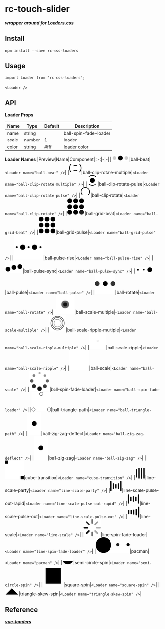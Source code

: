 # rc-touch-slider

***wrapper around for <a href="https://github.com/ConnorAtherton/loaders.css" target="_blank">Loaders.css</a>***



## Install
```
npm install --save rc-css-loaders
```

## Usage
```
import Loader from 'rc-css-loaders';

<Loader />
```

## API

**Loader Props**

| Name | Type | Default | Description |
| ------------ | ------- | ------- | ----------- |
|name |string | |ball-spin-fade-loader |  loader name
|scale |number |1 |loader|  loader scale
|color |string |#fff|  loader color

**Loader Names**
|Preview|Name|Component|
:-:|-|-|
|![ball-beat](assets/gifs/ball-beat.gif)|ball-beat|`<Loader name="ball-beat" />`|
|![ball-clip-rotate-multiple](assets/gifs/ball-clip-rotate-multiple.gif)|ball-clip-rotate-multiple|`<Loader name="ball-clip-rotate-multiple" />`|
|![ball-clip-rotate-pulse](assets/gifs/ball-clip-rotate-pulse.gif)|ball-clip-rotate-pulse|`<Loader name="ball-clip-rotate-pulse" />`|
|![ball-clip-rotate](assets/gifs/ball-clip-rotate.gif)|ball-clip-rotate|`<Loader name="ball-clip-rotate" />`|
|![ball-grid-beat](assets/gifs/ball-grid-beat.gif)|ball-grid-beat|`<Loader name="ball-grid-beat" />`|
|![ball-grid-pulse](assets/gifs/ball-grid-pulse.gif)|ball-grid-pulse|`<Loader name="ball-grid-pulse" />`|
|![ball-pulse-rise](assets/gifs/ball-pulse-rise.gif)|ball-pulse-rise|`<Loader name="ball-pulse-rise" />`|
|![ball-pulse-sync](assets/gifs/ball-pulse-sync.gif)|ball-pulse-sync|`<Loader name="ball-pulse-sync" />`|
|![ball-pulse](assets/gifs/ball-pulse.gif)|ball-pulse|`<Loader name="ball-pulse" />`|
|![ball-rotate](assets/gifs/ball-rotate.gif)|ball-rotate|`<Loader name="ball-rotate" />`|
|![ball-scale-multiple](assets/gifs/ball-scale-multiple.gif)|ball-scale-multiple|`<Loader name="ball-scale-multiple" />`|
|![ball-scale-ripple-multiple](assets/gifs/ball-scale-ripple-multiple.gif)|ball-scale-ripple-multiple|`<Loader name="ball-scale-ripple-multiple" />`|
|![ball-scale-ripple](assets/gifs/ball-scale-ripple.gif)|ball-scale-ripple|`<Loader name="ball-scale-ripple" />`|
|![ball-scale](assets/gifs/ball-scale.gif)|ball-scale|`<Loader name="ball-scale" />`|
|![ball-spin-fade-loader](assets/gifs/ball-spin-fade-loader.gif)|ball-spin-fade-loader|`<Loader name="ball-spin-fade-loader" />`|
|![ball-triangle-path](assets/gifs/ball-triangle-path.gif)|ball-triangle-path|`<Loader name="ball-triangle-path" />`|
|![ball-zig-zag-deflect](assets/gifs/ball-zig-zag-deflect.gif)|ball-zig-zag-deflect|`<Loader name="ball-zig-zag-deflect" />`|
|![ball-zig-zag](assets/gifs/ball-zig-zag.gif)|ball-zig-zag|`<Loader name="ball-zig-zag" />`|
|![cube-transition](assets/gifs/cube-transition.gif)|cube-transition|`<Loader name="cube-transition" />`|
|![line-scale-party](assets/gifs/line-scale-party.gif)|line-scale-party|`<Loader name="line-scale-party" />`|
|![line-scale-pulse-out-rapid](assets/gifs/line-scale-pulse-out-rapid.gif)|line-scale-pulse-out-rapid|`<Loader name="line-scale-pulse-out-rapid" />`|
|![line-scale-pulse-out](assets/gifs/line-scale-pulse-out.gif)|line-scale-pulse-out|`<Loader name="line-scale-pulse-out" />`|
|![line-scale](assets/gifs/line-scale.gif)|line-scale|`<Loader name="line-scale" />`|
|![line-spin-fade-loader](assets/gifs/line-spin-fade-loader.gif)|line-spin-fade-loader|`<Loader name="line-spin-fade-loader" />`|
|![pacman](assets/gifs/pacman.gif)|pacman|`<Loader name="pacman" />`|
|![semi-circle-spin](assets/gifs/semi-circle-spin.gif)|semi-circle-spin|`<Loader name="semi-circle-spin" />`|
|![square-spin](assets/gifs/square-spin.gif)|square-spin|`<Loader name="square-spin" />`|
|![triangle-skew-spin](assets/gifs/triangle-skew-spin.gif)|triangle-skew-spin|`<Loader name="triangle-skew-spin" />`|

## Reference
***<a href="https://github.com/Hokid/vue-loaders">vue-loaders</a>***






